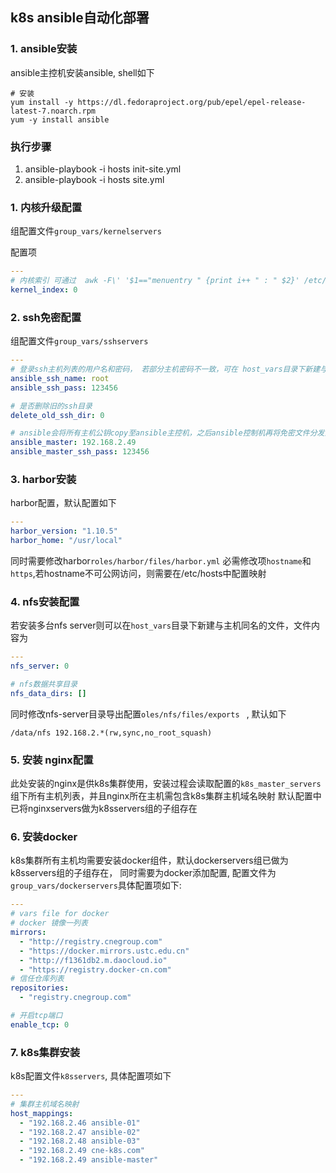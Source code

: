 ## k8s ansible自动化部署
### 1. ansible安装
ansible主控机安装ansible, shell如下
```shell script
# 安装
yum install -y https://dl.fedoraproject.org/pub/epel/epel-release-latest-7.noarch.rpm
yum -y install ansible
```
### 执行步骤
1. ansible-playbook -i hosts init-site.yml
2. ansible-playbook -i hosts site.yml
### 1. 内核升级配置
组配置文件`group_vars/kernelservers`

配置项
```yaml
---
# 内核索引 可通过  awk -F\' '$1=="menuentry " {print i++ " : " $2}' /etc/grub2.cfg 查询
kernel_index: 0
```

### 2. ssh免密配置
组配置文件`group_vars/sshservers`
```yaml
---
# 登录ssh主机列表的用户名和密码， 若部分主机密码不一致，可在 host_vars目录下新建与主机同名的文件，独配置
ansible_ssh_name: root
ansible_ssh_pass: 123456

# 是否删除旧的ssh目录
delete_old_ssh_dir: 0

# ansible会将所有主机公钥copy至ansible主控机，之后ansible控制机再将免密文件分发至控制机
ansible_master: 192.168.2.49
ansible_master_ssh_pass: 123456
```

### 3. harbor安装
harbor配置，默认配置如下
```yaml
---
harbor_version: "1.10.5"
harbor_home: "/usr/local"
```
同时需要修改harbor`roles/harbor/files/harbor.yml` 必需修改项`hostname`和`https`,若hostname不可公网访问，则需要在/etc/hosts中配置映射


### 4. nfs安装配置
若安装多台nfs server则可以在`host_vars`目录下新建与主机同名的文件，文件内容为
```yaml
---
nfs_server: 0

# nfs数据共享目录
nfs_data_dirs: []
```
同时修改nfs-server目录导出配置`oles/nfs/files/exports ` , 默认如下
```text
/data/nfs 192.168.2.*(rw,sync,no_root_squash)
```

### 5. 安装 nginx配置
此处安装的nginx是供k8s集群使用，安装过程会读取配置的`k8s_master_servers`组下所有主机列表，并且nginx所在主机需包含k8s集群主机域名映射
默认配置中已将nginxservers做为k8sservers组的子组存在

### 6. 安装docker
k8s集群所有主机均需要安装docker组件，默认dockerservers组已做为k8sservers组的子组存在， 同时需要为docker添加配置, 配置文件为`group_vars/dockerservers`具体配置项如下:
```yaml
---
# vars file for docker
# docker 镜像一列表
mirrors: 
  - "http://registry.cnegroup.com"
  - "https://docker.mirrors.ustc.edu.cn"
  - "http://f1361db2.m.daocloud.io"
  - "https://registry.docker-cn.com"
# 信任仓库列表
repositories: 
  - "registry.cnegroup.com"

# 开启tcp端口
enable_tcp: 0
```

### 7. k8s集群安装
k8s配置文件`k8sservers`, 具体配置项如下
```yaml
---
# 集群主机域名映射
host_mappings: 
  - "192.168.2.46 ansible-01"
  - "192.168.2.47 ansible-02"
  - "192.168.2.48 ansible-03"
  - "192.168.2.49 cne-k8s.com"
  - "192.168.2.49 ansible-master"
```
